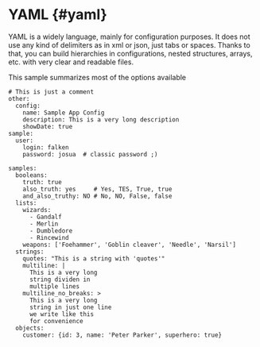 # YAML {#yaml}
YAML is a widely language, mainly for configuration purposes. It does not use any kind of delimiters as in xml or json, just tabs or spaces. Thanks to that, you can build hierarchies in configurations, nested structures, arrays, etc. with very clear and readable files.

This sample summarizes most of the options available
```
# This is just a comment
other:
  config:
    name: Sample App Config
    description: This is a very long description
    showDate: true
sample:
  user:
    login: falken
    password: josua  # classic password ;)
   
samples:
  booleans:   
    truth: true
    also_truth: yes     # Yes, TES, True, true
    and_also_truthy: NO # No, NO, False, false
  lists:
    wizards:
      - Gandalf
      - Merlin
      - Dumbledore
      - Rincewind
    weapons: ['Foehammer', 'Goblin cleaver', 'Needle', 'Narsil']
  strings:
    quotes: "This is a string with 'quotes'"
    multiline: |
      This is a very long
      string dividen in
      multiple lines
    multiline_no_breaks: >
      This is a very long
      string in just one line
      we write like this
      for convenience  
  objects:
    customer: {id: 3, name: 'Peter Parker', superhero: true}
```
